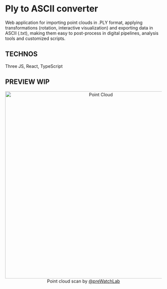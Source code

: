 # Ply to ASCII converter
Web application for importing point clouds in .PLY format, applying transformations (rotation, interactive visualization) and exporting data in ASCII (.txt), making them easy to post-process in digital pipelines, analysis tools and customized scripts.

 ## TECHNOS
 Three JS, React, TypeScript

 ## PREVIEW WIP
<p align="center">
  <img src="https://github.com/user-attachments/assets/e94c28ab-b3d3-4bea-8da6-81e103c1f84c" alt="Point Cloud" width="600"/><br>
  Point cloud scan by 
  <a href="https://www.linkedin.com/company/prewatch-lab/" target="_blank" rel="noopener noreferrer">@preWatchLab</a>
</p>
